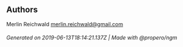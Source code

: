 ## Authors

Merlin Reichwald <merlin.reichwald@gmail.com>

###### Generated on 2019-06-13T18:14:21.137Z | Made with @propero/ngm
